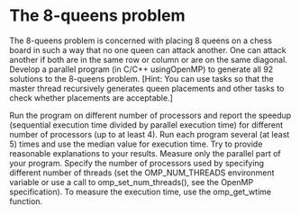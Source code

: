 # The 8-queens problem
The 8-queens problem is concerned with placing 8 queens on a chess board in such a way that no one queen can attack another. One can attack another if both are in the same row or column or are on the same diagonal.
Develop a parallel  program (in C/C++ usingOpenMP) to generate all 92 solutions to the 8-queens problem. [Hint: You can use tasks so that the master thread recursively generates queen placements and other tasks to check whether  placements are acceptable.]

Run the program on different number of processors and report the speedup (sequential execution time divided by parallel execution time) for different number of processors (up to at least 4). Run each program several (at least 5) times and use the median value for execution time. Try to provide reasonable explanations to your  results. Measure only the parallel part of your program. Specify the number of processors used by specifying different number of threads (set the OMP_NUM_THREADS environment variable or use a call to omp_set_num_threads(), see the OpenMP specification). To measure the execution time, use  the omp_get_wtime function.